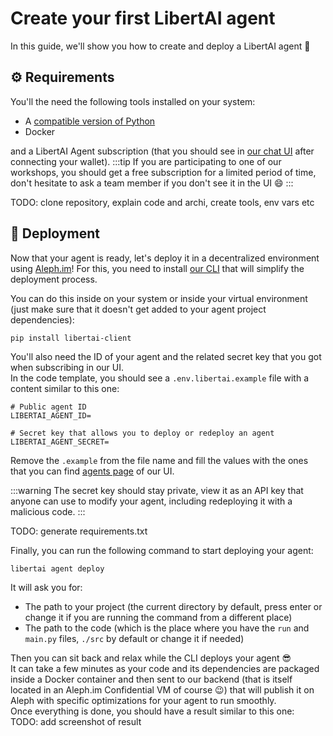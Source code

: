 # Create your first LibertAI agent

In this guide, we'll show you how to create and deploy a LibertAI agent 🚀

## ⚙ Requirements

You'll the need the following tools installed on your system:

- A [compatible version of Python](../specifications.md#python)
- Docker

and a LibertAI Agent subscription (that you should see in [our chat UI](https://chat.libertai.io/#/agents) after
connecting your wallet).
:::tip
If you are participating to one of our workshops, you should get a free subscription for a limited period of time, don't
hesitate to ask a team member if you don't see it in the UI 😄
:::

TODO: clone repository, explain code and archi, create tools, env vars etc

## 🚀 Deployment

Now that your agent is ready, let's deploy it in a decentralized environment using [Aleph.im](https://aleph.im)!
For this, you need to install [our CLI](https://pypi.org/project/libertai-client) that will simplify the deployment
process.

You can do this inside on your system or inside your virtual environment (just make sure that it doesn't get added to
your agent project dependencies):

```shell
pip install libertai-client
```

You'll also need the ID of your agent and the related secret key that you got when subscribing in our UI.\
In the code template, you should see a `.env.libertai.example` file with a content similar to this one:

```dotenv
# Public agent ID
LIBERTAI_AGENT_ID=

# Secret key that allows you to deploy or redeploy an agent
LIBERTAI_AGENT_SECRET=
```

Remove the `.example` from the file name and fill the values with the ones that you can
find [agents page](https://chat.libertai.io/#/agents) of our UI.

:::warning
The secret key should stay private, view it as an API key that anyone can use to modify your agent, including
redeploying it with a malicious code.
:::

TODO: generate requirements.txt

Finally, you can run the following command to start deploying your agent:

```shell
libertai agent deploy
```

It will ask you for:

- The path to your project (the current directory by default, press enter or change it if you are running the command
  from a different place)
- The path to the code (which is the place where you have the `run` and `main.py` files, `./src` by default or change it
  if needed)

Then you can sit back and relax while the CLI deploys your agent 😎\
It can take a few minutes as your code and its dependencies are packaged inside a Docker container and then sent to
our backend (that is itself located in an Aleph.im Confidential VM of course 😉) that will publish it on Aleph with
specific optimizations for your agent to run smoothly.\
Once everything is done, you should have a result similar to this one:\
TODO: add screenshot of result
